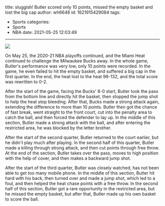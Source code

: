 title: sluggish! Butler scored only 10 points, missed the empty basket and lost the big cap
author: wh6648
id: 1621915429084
tags: 
- Sports
categories: 
- Sports
- NBA
date: 2021-05-25 12:03:49
---
![](https://p2.itc.cn/q_70/images01/20210525/c85df48ec92a427f9a5e24386f57edda.jpeg)


On May 25, the 2020-21 NBA playoffs continued, and the Miami Heat continued to challenge the Milwaukee Bucks away. In the whole game, Butler's performance was very low, only 10 points were recorded. In the game, he even failed to hit the empty basket, and suffered a big cap in the first quarter. In the end, the heat lost to the heat 98-132, and the total score was rewritten to 0-2.

After the start of the game, facing the Bucks' 8-0 start, Butler took the pass from the bottom line and directly hit the basket, then stopped the jump shot to help the heat stop bleeding. After that, Bucks made a strong attack again, extending the difference to more than 10 points. Butler then got the chance of fast break, went straight to the front court, cut into the penalty area to catch the ball, and then forced the defender to lay up. In the middle of this section, Butler made a strong attack with the ball, and after entering the restricted area, he was blocked by the letter brother.

After the start of the second quarter, Butler returned to the court earlier, but he didn't play much after playing. In the second half of this quarter, Butler made a killing through strong attack, and then cut points through free throw. At the end of the section, Butler takes over the pass, moves to high position with the help of cover, and then makes a backward jump shot.

After the start of the third quarter, Butler was closely watched, has not been able to get too many mobile phone. In the middle of this section, Butler hit hard with his back, then turned over and made a jump shot, which led to a foul, and then helped the heat chase points with a free throw. In the second half of this section, Butler got a rare opportunity in the restricted area, but he missed the empty basket, but after that, Butler made up his own basket to score the ball.

